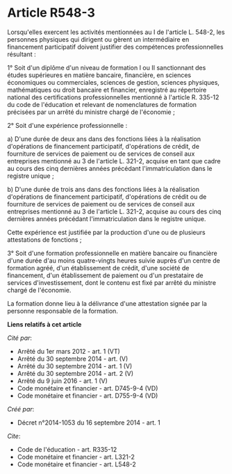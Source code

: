 # Article R548-3

Lorsqu'elles exercent les activités mentionnées au I de l'article L. 548-2, les personnes physiques qui dirigent ou gèrent un
intermédiaire en financement participatif doivent justifier des compétences professionnelles résultant :

1° Soit d'un diplôme d'un niveau de formation I ou II sanctionnant des études supérieures en matière bancaire, financière, en
sciences économiques ou commerciales, sciences de gestion, sciences physiques, mathématiques ou droit bancaire et financier,
enregistré au répertoire national des certifications professionnelles mentionné à l'article R. 335-12 du code de l'éducation
et relevant de nomenclatures de formation précisées par un arrêté du ministre chargé de l'économie ;

2° Soit d'une expérience professionnelle :

a) D'une durée de deux ans dans des fonctions liées à la réalisation d'opérations de financement participatif, d'opérations
de crédit, de fourniture de services de paiement ou de services de conseil aux entreprises mentionné au 3 de l'article L.
321-2, acquise en tant que cadre au cours des cinq dernières années précédant l'immatriculation dans le registre unique ;

b) D'une durée de trois ans dans des fonctions liées à la réalisation d'opérations de financement participatif, d'opérations
de crédit ou de fourniture de services de paiement ou de services de conseil aux entreprises mentionné au 3 de l'article L.
321-2, acquise au cours des cinq dernières années précédant l'immatriculation dans le registre unique.

Cette expérience est justifiée par la production d'une ou de plusieurs attestations de fonctions ;

3° Soit d'une formation professionnelle en matière bancaire ou financière d'une durée d'au moins quatre-vingts heures suivie
auprès d'un centre de formation agréé, d'un établissement de crédit, d'une société de financement, d'un établissement de
paiement ou d'un prestataire de services d'investissement, dont le contenu est fixé par arrêté du ministre chargé de
l'économie.

La formation donne lieu à la délivrance d'une attestation signée par la personne responsable de la formation.

**Liens relatifs à cet article**

_Cité par_:

  - Arrêté du 1er mars 2012 - art. 1 (VT)
  - Arrêté du 30 septembre 2014 - art. (V)
  - Arrêté du 30 septembre 2014 - art. 1 (V)
  - Arrêté du 30 septembre 2014 - art. 2 (V)
  - Arrêté du 9 juin 2016 - art. 1 (V)
  - Code monétaire et financier - art. D745-9-4 (VD)
  - Code monétaire et financier - art. D755-9-4 (VD)

_Créé par_:

  - Décret n°2014-1053 du 16 septembre 2014 - art. 1

_Cite_:

  - Code de l'éducation - art. R335-12
  - Code monétaire et financier - art. L321-2
  - Code monétaire et financier - art. L548-2
